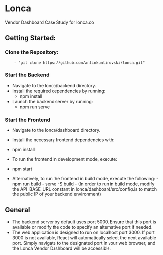 # Lonca
 Vendor Dashboard Case Study for lonca.co

## Getting Started:
   ### Clone the Repository:
        - "git clone https://github.com/antinkuntinovski/lonca.git"
  
   ### Start the Backend
   - Navigate to the lonca/backend directory.
   - Install the required dependencies by running:
     - npm install
   - Launch the backend server by running:
     - npm run serve

   ### Start the Frontend
   - Navigate to the lonca/dashboard directory.
   - Install the necessary frontend dependencies with:
   -  npm install
        
   - To run the frontend in development mode, execute:
   -  npm start
   
   -  Alternatively, to run the frontend in build mode, execute the following:
            - npm run build
            - serve -S build
            - (In order to run in build mode, modify the API_BASE_URL constant in lonca/dashboard/src/config.js to match the public IP of your backend environment)
 
## General
- The backend server by default uses port 5000. Ensure that this port is available or modify the code to specify an alternative port if needed.
- The web application is designed to run on localhost port 3000. If port 3000 is not available, React will automatically select the next available port. Simply navigate to the designated port in your web browser, and the Lonca Vendor Dashboard will be accessible.

